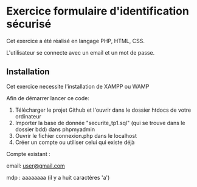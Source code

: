 # Exercice formulaire d'identification sécurisé

Cet exercice a été réalisé en langage PHP, HTML, CSS. 

L'utilisateur se connecte avec un email et un mot de passe.

## Installation

Cet exercice necessite l'installation de XAMPP ou WAMP

Afin de démarrer lancer ce code:

1. Télécharger le projet Github et l'ouvrir dans le dossier htdocs de votre ordinateur
2. Importer la base de donnée "securite_tp1.sql" (qui se trouve dans le dossier bdd) dans phpmyadmin
3. Ouvrir le fichier connexion.php dans le localhost
4. Créer un compte ou utiliser celui qui existe déjà

Compte existant :

email: user@gmail.com

mdp  : aaaaaaaa  (il y a huit caractères 'a')

